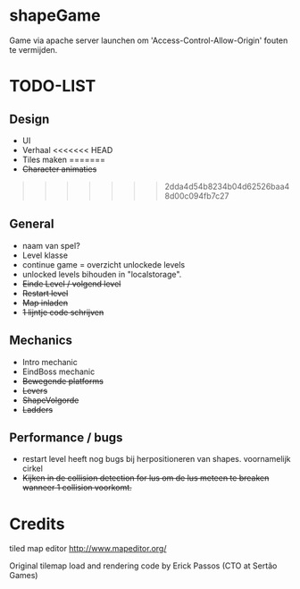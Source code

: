 shapeGame
=========
Game via apache server launchen om 'Access-Control-Allow-Origin' fouten te vermijden.

TODO-LIST
=========

Design
------
- UI
- Verhaal
<<<<<<< HEAD
- Tiles maken
=======
- ~~Character animaties~~
>>>>>>> 2dda4d54b8234b04d62526baa48d00c094fb7c27

General
------
- naam van spel?
- Level klasse
- continue game = overzicht unlockede levels
- unlocked levels bihouden in "localstorage".
- ~~Einde Level / volgend level~~
- ~~Restart level~~
- ~~Map inladen~~
- ~~1 lijntje code schrijven~~

Mechanics
------
- Intro mechanic
- EindBoss mechanic
- ~~Bewegende platforms~~
- ~~Levers~~
- ~~ShapeVolgorde~~
- ~~Ladders~~

Performance / bugs
------
- restart level heeft nog bugs bij herpositioneren van shapes. voornamelijk cirkel
- ~~Kijken in de collision detection for lus om de lus meteen te breaken wanneer 1 collision voorkomt.~~

Credits
=========
tiled map editor http://www.mapeditor.org/

Original tilemap load and rendering code by Erick Passos (CTO at Sertão Games)